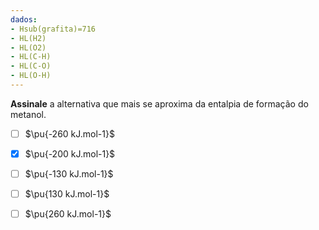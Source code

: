```yaml
---
dados:
- Hsub(grafita)=716
- HL(H2)
- HL(O2)
- HL(C-H)
- HL(C-O)
- HL(O-H)
---
```


**Assinale** a alternativa que mais se aproxima da entalpia de formação do metanol.

- [ ] $\pu{-260 kJ.mol-1}$
- [x] $\pu{-200 kJ.mol-1}$
- [ ] $\pu{-130 kJ.mol-1}$
- [ ] $\pu{130 kJ.mol-1}$
- [ ] $\pu{260 kJ.mol-1}$




